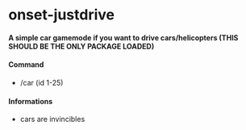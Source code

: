 # onset-justdrive

#### A simple car gamemode if you want to drive cars/helicopters (THIS SHOULD BE THE ONLY PACKAGE LOADED)

#### Command
* /car (id 1-25)

#### Informations
* cars are invincibles